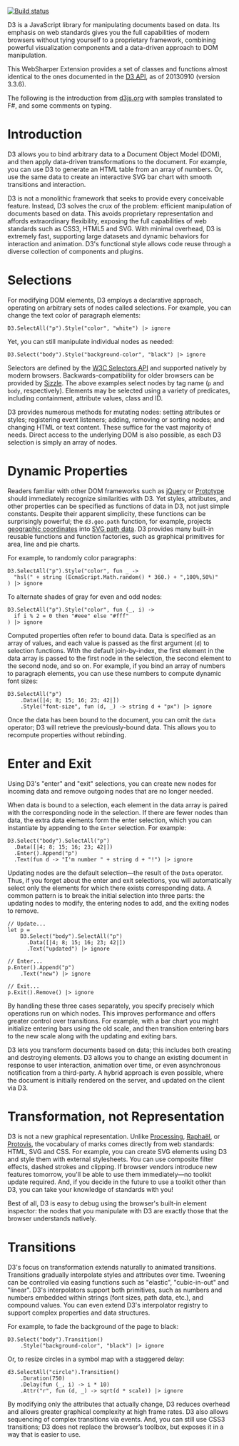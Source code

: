 [![Build status](https://ci.appveyor.com/api/projects/status/j3imr7tbvfrpu08f)](https://ci.appveyor.com/project/t0yv0/websharper-d3)

D3 is a JavaScript library for manipulating documents based on data.
Its emphasis on web standards gives you the full capabilities of
modern browsers without tying yourself to a proprietary framework,
combining powerful visualization components and a data-driven approach
to DOM manipulation.

This WebSharper Extension provides a set of classes and functions 
almost identical to the ones documented in the [D3 API][d3api], 
as of 20130910 (version 3.3.6).

The following is the introduction from [d3js.org][d3] with samples 
translated to F#, and some comments on typing.

# Introduction

D3 allows you to bind arbitrary data to a Document Object Model (DOM), and then apply data-driven transformations to the document. For example, you can use D3 to generate an HTML table from an array of numbers. Or, use the same data to create an interactive SVG bar chart with smooth transitions and interaction.

D3 is not a monolithic framework that seeks to provide every conceivable feature. Instead, D3 solves the crux of the problem: efficient manipulation of documents based on data. This avoids proprietary representation and affords extraordinary flexibility, exposing the full capabilities of web standards such as CSS3, HTML5 and SVG. With minimal overhead, D3 is extremely fast, supporting large datasets and dynamic behaviors for interaction and animation. D3's functional style allows code reuse through a diverse collection of components and plugins.

# Selections

For modifying DOM elements, D3 employs a declarative approach, operating on arbitrary sets of nodes called selections. For example, you can change the text color of paragraph elements:

```
D3.SelectAll("p").Style("color", "white") |> ignore
```
Yet, you can still manipulate individual nodes as needed:

```
D3.Select("body").Style("background-color", "black") |> ignore
```
Selectors are defined by the [W3C Selectors API][w3cselectorsapi] and supported natively by modern browsers. Backwards-compatibility for older browsers can be provided by [Sizzle][sizzle]. The above examples select nodes by tag name (`p` and `body`, respectively). Elements may be selected using a variety of predicates, including containment, attribute values, class and ID.

D3 provides numerous methods for mutating nodes: setting attributes or styles; registering event listeners; adding, removing or sorting nodes; and changing HTML or text content. These suffice for the vast majority of needs. Direct access to the underlying DOM is also possible, as each D3 selection is simply an array of nodes.

# Dynamic Properties

Readers familiar with other DOM frameworks such as [jQuery][jquery] or [Prototype][prototypejs] should immediately recognize similarities with D3. Yet styles, attributes, and other properties can be specified as functions of data in D3, not just simple constants. Despite their apparent simplicity, these functions can be surprisingly powerful; the `d3.geo.path` function, for example, projects [geographic coordinates][geocoordinates] into [SVG path data][pathdata]. D3 provides many built-in reusable functions and function factories, such as graphical primitives for area, line and pie charts.

For example, to randomly color paragraphs:

```
D3.SelectAll("p").Style("color", fun _ ->
  "hsl(" + string (EcmaScript.Math.random() * 360.) + ",100%,50%)"
) |> ignore
```

To alternate shades of gray for even and odd nodes:

```
D3.SelectAll("p").Style("color", fun (_, i) ->
  if i % 2 = 0 then "#eee" else "#fff"
) |> ignore
```

Computed properties often refer to bound data. Data is specified as an array of values, and each value is passed as the first argument (`d`) to selection functions. With the default join-by-index, the first element in the data array is passed to the first node in the selection, the second element to the second node, and so on. For example, if you bind an array of numbers to paragraph elements, you can use these numbers to compute dynamic font sizes:

```
D3.SelectAll("p")
    .Data([|4; 8; 15; 16; 23; 42|])
    .Style("font-size", fun (d, _) -> string d + "px") |> ignore
```
Once the data has been bound to the document, you can omit the `data` operator; D3 will retrieve the previously-bound data. This allows you to recompute properties without rebinding.

# Enter and Exit

Using D3's "enter" and "exit" selections, you can create new nodes for incoming data and remove outgoing nodes that are no longer needed.

When data is bound to a selection, each element in the data array is paired with the corresponding node in the selection. If there are fewer nodes than data, the extra data elements form the enter selection, which you can instantiate by appending to the `Enter` selection. For example:

```
D3.Select("body").SelectAll("p")
  .Data([|4; 8; 15; 16; 23; 42|])
  .Enter().Append("p")
  .Text(fun d -> "I'm number " + string d + "!") |> ignore
```
Updating nodes are the default selection—the result of the `Data` operator. Thus, if you forget about the enter and exit selections, you will automatically select only the elements for which there exists corresponding data. A common pattern is to break the initial selection into three parts: the updating nodes to modify, the entering nodes to add, and the exiting nodes to remove.

```
// Update...
let p =
    D3.Select("body").SelectAll("p")
      .Data([|4; 8; 15; 16; 23; 42|])
      .Text("updated") |> ignore

// Enter...
p.Enter().Append("p")
    .Text("new") |> ignore

// Exit...
p.Exit().Remove() |> ignore
```
By handling these three cases separately, you specify precisely which operations run on which nodes. This improves performance and offers greater control over transitions. For example, with a bar chart you might initialize entering bars using the old scale, and then transition entering bars to the new scale along with the updating and exiting bars.

D3 lets you transform documents based on data; this includes both creating and destroying elements. D3 allows you to change an existing document in response to user interaction, animation over time, or even asynchronous notification from a third-party. A hybrid approach is even possible, where the document is initially rendered on the server, and updated on the client via D3.

# Transformation, not Representation

D3 is not a new graphical representation. Unlike [Processing][processing], [Raphaël][raphael], or [Protovis][protovis], the vocabulary of marks comes directly from web standards: HTML, SVG and CSS. For example, you can create SVG elements using D3 and style them with external stylesheets. You can use composite filter effects, dashed strokes and clipping. If browser vendors introduce new features tomorrow, you'll be able to use them immediately—no toolkit update required. And, if you decide in the future to use a toolkit other than D3, you can take your knowledge of standards with you!

Best of all, D3 is easy to debug using the browser's built-in element inspector: the nodes that you manipulate with D3 are exactly those that the browser understands natively.

# Transitions

D3's focus on transformation extends naturally to animated transitions. Transitions gradually interpolate styles and attributes over time. Tweening can be controlled via easing functions such as "elastic", "cubic-in-out" and "linear". D3's interpolators support both primitives, such as numbers and numbers embedded within strings (font sizes, path data, etc.), and compound values. You can even extend D3's interpolator registry to support complex properties and data structures.

For example, to fade the background of the page to black:

```
D3.Select("body").Transition()
    .Style("background-color", "black") |> ignore
```
Or, to resize circles in a symbol map with a staggered delay:

```
d3.SelectAll("circle").Transition()
    .Duration(750)
    .Delay(fun (_, i) -> i * 10)
    .Attr("r", fun (d, _) -> sqrt(d * scale)) |> ignore
```
By modifying only the attributes that actually change, D3 reduces overhead and allows greater graphical complexity at high frame rates. D3 also allows sequencing of complex transitions via events. And, you can still use CSS3 transitions; D3 does not replace the browser’s toolbox, but exposes it in a way that is easier to use.


[d3]: http://d3js.org
[d3api]: https://github.com/mbostock/d3/wiki/API-Reference
[issues]: http://github.com/intellifactory/websharper.d3/issues
[license]: http://github.com/intellifactory/websharper.d3/blob/master/LICENSE.md
[ws]: http://github.com/intellifactory/websharper
[w3cselectorsapi]: http://www.w3.org/TR/selectors-api
[sizzle]: http://sizzlejs.com
[jquery]: http://jquery.com
[prototypejs]: http://www.prototypejs.org
[geocoordinates]: http://geojson.org
[pathdata]: http://www.w3.org/TR/SVG/paths.html#PathData
[processing]: http://processing.org
[raphael]: http://raphaeljs.com
[protovis]: http://vis.stanford.edu/protovis
